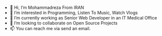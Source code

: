 - 👋 Hi, I’m Mohammadreza From IRAN
- 👀 I’m interested in Programming, Listen To Music, Watch Vlogs
- 🌱 I’m currently working as Senior Web Developer in an IT Medical Office
- 💞️ I’m looking to collaborate on Open Source Projects
- 📫 You can reach me via send an email.

<!---
RedLion89/RedLion89 is a ✨ special ✨ repository because its `README.md` (this file) appears on your GitHub profile.
You can click the Preview link to take a look at your changes.
--->
